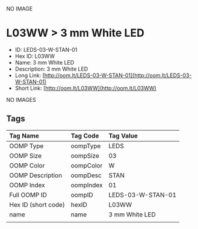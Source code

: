


  
NO IMAGE  
# L03WW > 3 mm White LED

- ID: LEDS-03-W-STAN-01
- Hex ID: L03WW
- Name: 3 mm White LED
- Description: 3 mm White LED
- Long Link: [http://oom.lt/LEDS-03-W-STAN-01](http://oom.lt/LEDS-03-W-STAN-01)
- Short Link: [http://oom.lt/L03WW](http://oom.lt/L03WW)
  
NO IMAGES  
## Tags
  

|Tag Name|Tag Code|Tag Value|
| :--- | :--- | :--- |
|OOMP Type|oompType|LEDS|
|OOMP Size|oompSize|03|
|OOMP Color|oompColor|W|
|OOMP Description|oompDesc|STAN|
|OOMP Index|oompIndex|01|
|Full OOMP ID|oompID|LEDS-03-W-STAN-01|
|Hex ID (short code)|hexID|L03WW|
|name|name|3 mm White LED|
||||
